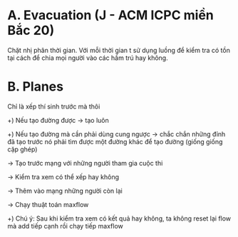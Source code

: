 
# A. Evacuation (J - ACM ICPC miền Bắc 20)
Chặt nhị phân thời gian. Với mỗi thời gian t sử dụng luồng để kiểm tra có tồn tại cách để chia mọi người vào các hầm trú hay không.

# B. Planes
Chỉ là xếp thí sinh trước mà thôi

+) Nếu tạo đường được -> tạo luôn

+) Nếu tạo đường mà cần phải dùng cung ngược -> chắc chắn những đỉnh đã tạo trước nó phải tìm được một đường khác để tạo đường (giống giống cặp ghép)

-> Tạo trước mạng với những người tham gia cuộc thi

-> Kiểm tra xem có thể xếp hay không

-> Thêm vào mạng những người còn lại

-> Chạy thuật toán maxflow

+) Chú ý: Sau khi kiểm tra xem có kết quả hay không, ta không reset lại flow mà add tiếp cạnh rồi chạy tiếp maxflow
<!--stackedit_data:
eyJoaXN0b3J5IjpbOTM1NDY3OTk5LDEyNjIxNjgwODYsLTU5MT
c0NTgwOCwxMDg1MjQ5MzY2LC05NDU5NzUxMTksMTU5Njg3Njk0
Nyw5MDkyOTE0MTcsMjk2Njk4OTI1XX0=
-->